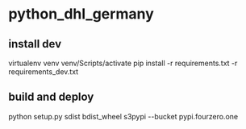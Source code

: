 # python_dhl_germany

## install dev
virtualenv venv
venv/Scripts/activate
pip install -r requirements.txt -r requirements_dev.txt

## build and deploy
python setup.py sdist bdist_wheel
s3pypi --bucket pypi.fourzero.one